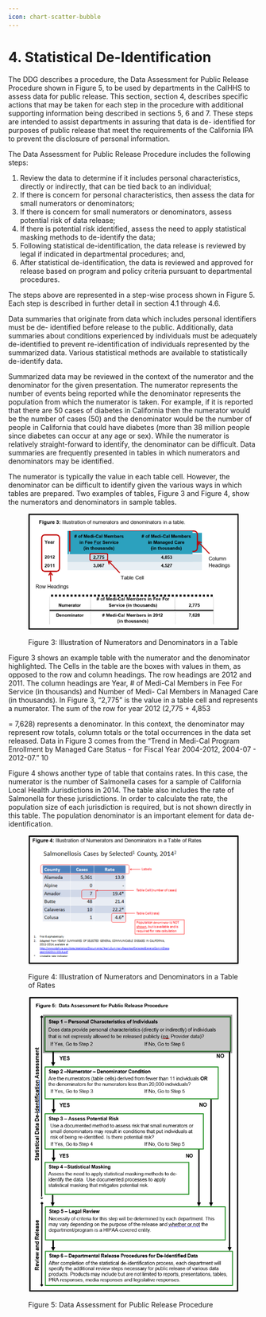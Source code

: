 ```yaml
---
icon: chart-scatter-bubble
---
```


# 4. Statistical De-Identification

The DDG describes a procedure, the Data Assessment for Public Release Procedure shown in Figure 5, to be used by departments in the CalHHS to assess data for public release. This section, section 4, describes specific actions that may be taken for each step in the procedure with additional supporting information being described in sections 5, 6 and 7. These steps are intended to assist departments in assuring that data is de- identified for purposes of public release that meet the requirements of the California IPA to prevent the disclosure of personal information.

The Data Assessment for Public Release Procedure includes the following steps:

1. Review the data to determine if it includes personal characteristics, directly or indirectly, that can be tied back to an individual;
2. If there is concern for personal characteristics, then assess the data for small numerators or denominators;
3. If there is concern for small numerators or denominators, assess potential risk of data release;
4. If there is potential risk identified, assess the need to apply statistical masking methods to de-identify the data;
5. Following statistical de-identification, the data release is reviewed by legal if indicated in departmental procedures; and,
6. After statistical de-identification, the data is reviewed and approved for release based on program and policy criteria pursuant to departmental procedures.

The steps above are represented in a step-wise process shown in Figure 5. Each step is described in further detail in section 4.1 through 4.6.

Data summaries that originate from data which includes personal identifiers must be de- identified before release to the public. Additionally, data summaries about conditions experienced by individuals must be adequately de-identified to prevent re-identification of individuals represented by the summarized data. Various statistical methods are available to statistically de-identify data.

Summarized data may be reviewed in the context of the numerator and the denominator for the given presentation. The numerator represents the number of events being reported while the denominator represents the population from which the numerator is taken. For example, if it is reported that there are 50 cases of diabetes in California then the numerator would be the number of cases (50) and the denominator would be the number of people in California that could have diabetes (more than 38 million people since diabetes can occur at any age or sex). While the numerator is relatively straight-forward to identify, the denominator can be difficult. Data summaries are frequently presented in tables in which numerators and denominators may be identified.

The numerator is typically the value in each table cell. However, the denominator can be difficult to identify given the various ways in which tables are prepared. Two examples of tables, Figure 3 and Figure 4, show the numerators and denominators in sample tables.

<div data-full-width="false"><figure><img src="../../.gitbook/assets/image (4) (1) (1) (1).png" alt=""><figcaption><p>Figure 3: Illustration of Numerators and Denominators in a Table</p></figcaption></figure></div>

Figure 3 shows an example table with the numerator and the denominator highlighted. The Cells in the table are the boxes with values in them, as opposed to the row and column headings. The row headings are 2012 and 2011. The column headings are Year, # of Medi-Cal Members in Fee For Service (in thousands) and Number of Medi- Cal Members in Managed Care (in thousands). In Figure 3, “2,775” is the value in a table cell and represents a numerator. The sum of the row for year 2012 (2,775 + 4,853

\= 7,628) represents a denominator. In this context, the denominator may represent row totals, column totals or the total occurrences in the data set released. Data in Figure 3 comes from the “Trend in Medi-Cal Program Enrollment by Managed Care Status - for Fiscal Year 2004-2012, 2004-07 - 2012-07.” 10

Figure 4 shows another type of table that contains rates. In this case, the numerator is the number of Salmonella cases for a sample of California Local Health Jurisdictions in 2014. The table also includes the rate of Salmonella for these jurisdictions. In order to calculate the rate, the population size of each jurisdiction is required, but is not shown directly in this table. The population denominator is an important element for data de- identification.

<div data-full-width="false"><figure><img src="../../.gitbook/assets/image (1) (1) (1) (1) (1).png" alt=""><figcaption><p>Figure 4: Illustration of Numerators and Denominators in a Table of Rates</p></figcaption></figure></div>

<div data-full-width="false"><figure><img src="../../.gitbook/assets/image (2) (1) (1) (1) (1).png" alt=""><figcaption><p>Figure 5: Data Assessment for Public Release Procedure</p></figcaption></figure></div>
